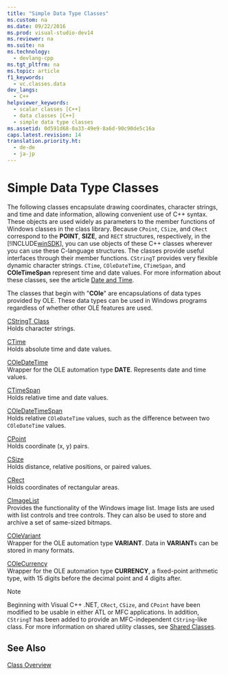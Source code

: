 ```yaml
---
title: "Simple Data Type Classes"
ms.custom: na
ms.date: 09/22/2016
ms.prod: visual-studio-dev14
ms.reviewer: na
ms.suite: na
ms.technology: 
  - devlang-cpp
ms.tgt_pltfrm: na
ms.topic: article
f1_keywords: 
  - vc.classes.data
dev_langs: 
  - C++
helpviewer_keywords: 
  - scalar classes [C++]
  - data classes [C++]
  - simple data type classes
ms.assetid: 0d591d68-0a33-49e9-8a6d-90c90de5c16a
caps.latest.revision: 14
translation.priority.ht: 
  - de-de
  - ja-jp
---
```

# Simple Data Type Classes
The following classes encapsulate drawing coordinates, character strings, and time and date information, allowing convenient use of C++ syntax. These objects are used widely as parameters to the member functions of Windows classes in the class library. Because `CPoint`, `CSize`, and `CRect` correspond to the **POINT**, **SIZE**, and `RECT` structures, respectively, in the [!INCLUDE[winSDK](../vs140/includes/winsdk_md.md)], you can use objects of these C++ classes wherever you can use these C-language structures. The classes provide useful interfaces through their member functions. `CStringT` provides very flexible dynamic character strings. `CTime`, `COleDateTime`, `CTimeSpan`, and **COleTimeSpan** represent time and date values. For more information about these classes, see the article [Date and Time](../vs140/date-and-time.md).  
  
 The classes that begin with "**COle**" are encapsulations of data types provided by OLE. These data types can be used in Windows programs regardless of whether other OLE features are used.  
  
 [CStringT Class](../vs140/cstringt-class.md)  
 Holds character strings.  
  
 [CTime](../vs140/ctime-class.md)  
 Holds absolute time and date values.  
  
 [COleDateTime](../vs140/coledatetime-class.md)  
 Wrapper for the OLE automation type **DATE**. Represents date and time values.  
  
 [CTimeSpan](../vs140/ctimespan-class.md)  
 Holds relative time and date values.  
  
 [COleDateTimeSpan](../vs140/coledatetimespan-class.md)  
 Holds relative `COleDateTime` values, such as the difference between two `COleDateTime` values.  
  
 [CPoint](../vs140/cpoint-class.md)  
 Holds coordinate (x, y) pairs.  
  
 [CSize](../vs140/csize-class.md)  
 Holds distance, relative positions, or paired values.  
  
 [CRect](../vs140/crect-class.md)  
 Holds coordinates of rectangular areas.  
  
 [CImageList](../vs140/cimagelist-class.md)  
 Provides the functionality of the Windows image list. Image lists are used with list controls and tree controls. They can also be used to store and archive a set of same-sized bitmaps.  
  
 [COleVariant](../vs140/colevariant-class.md)  
 Wrapper for the OLE automation type **VARIANT**. Data in **VARIANT**s can be stored in many formats.  
  
 [COleCurrency](../vs140/colecurrency-class.md)  
 Wrapper for the OLE automation type **CURRENCY**, a fixed-point arithmetic type, with 15 digits before the decimal point and 4 digits after.  
  
> [!NOTE]
>  Beginning with Visual C++ .NET, `CRect`, `CSize`, and `CPoint` have been modified to be usable in either ATL or MFC applications. In addition, `CStringT` has been added to provide an MFC-independent `CString`-like class. For more information on shared utility classes, see [Shared Classes](../vs140/atl-mfc-shared-classes.md).  
  
## See Also  
 [Class Overview](../vs140/class-library-overview.md)